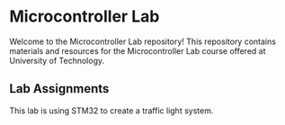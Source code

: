 # Microcontroller Lab

Welcome to the Microcontroller Lab repository! This repository contains materials and resources for the Microcontroller Lab course offered at University of Technology.

## Lab Assignments

This lab is using STM32 to create a traffic light system.



